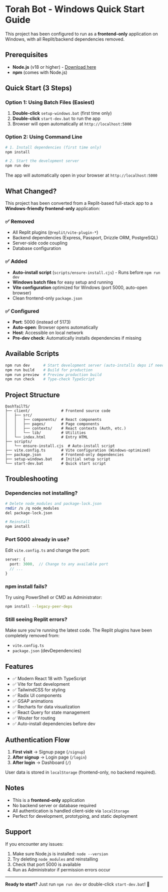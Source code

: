 # Torah Bot - Windows Quick Start Guide

This project has been configured to run as a **frontend-only** application on Windows, with all Replit/backend dependencies removed.

## Prerequisites

- **Node.js** (v18 or higher) - [Download here](https://nodejs.org/)
- **npm** (comes with Node.js)

## Quick Start (3 Steps)

### Option 1: Using Batch Files (Easiest)

1. **Double-click** `setup-windows.bat` (first time only)
2. **Double-click** `start-dev.bat` to run the app
3. Browser will open automatically at `http://localhost:5000`

### Option 2: Using Command Line

```bash
# 1. Install dependencies (first time only)
npm install

# 2. Start the development server
npm run dev
```

The app will automatically open in your browser at `http://localhost:5000`

## What Changed?

This project has been converted from a Replit-based full-stack app to a **Windows-friendly frontend-only** application:

### ✅ Removed
- All Replit plugins (`@replit/vite-plugin-*`)
- Backend dependencies (Express, Passport, Drizzle ORM, PostgreSQL)
- Server-side code coupling
- Database configuration

### ✅ Added
- **Auto-install script** (`scripts/ensure-install.cjs`) - Runs before `npm run dev`
- **Windows batch files** for easy setup and running
- **Vite configuration** optimized for Windows (port 5000, auto-open browser)
- Clean frontend-only `package.json`

### ✅ Configured
- **Port**: 5000 (instead of 5173)
- **Auto-open**: Browser opens automatically
- **Host**: Accessible on local network
- **Pre-dev check**: Automatically installs dependencies if missing

## Available Scripts

```bash
npm run dev      # Start development server (auto-installs deps if needed)
npm run build    # Build for production
npm run preview  # Preview production build
npm run check    # Type-check TypeScript
```

## Project Structure

```
DashTailTS/
├── client/              # Frontend source code
│   ├── src/
│   │   ├── components/  # React components
│   │   ├── pages/       # Page components
│   │   ├── contexts/    # React contexts (Auth, etc.)
│   │   └── lib/         # Utilities
│   └── index.html       # Entry HTML
├── scripts/
│   └── ensure-install.cjs  # Auto-install script
├── vite.config.ts       # Vite configuration (Windows-optimized)
├── package.json         # Frontend-only dependencies
├── setup-windows.bat    # Initial setup script
└── start-dev.bat        # Quick start script
```

## Troubleshooting

### Dependencies not installing?
```bash
# Delete node_modules and package-lock.json
rmdir /s /q node_modules
del package-lock.json

# Reinstall
npm install
```

### Port 5000 already in use?
Edit `vite.config.ts` and change the port:
```typescript
server: {
  port: 3000,  // Change to any available port
  // ...
}
```

### npm install fails?
Try using PowerShell or CMD as Administrator:
```bash
npm install --legacy-peer-deps
```

### Still seeing Replit errors?
Make sure you're running the latest code. The Replit plugins have been completely removed from:
- `vite.config.ts`
- `package.json` (devDependencies)

## Features

- ✅ Modern React 18 with TypeScript
- ✅ Vite for fast development
- ✅ TailwindCSS for styling
- ✅ Radix UI components
- ✅ GSAP animations
- ✅ Recharts for data visualization
- ✅ React Query for state management
- ✅ Wouter for routing
- ✅ Auto-install dependencies before dev

## Authentication Flow

1. **First visit** → Signup page (`/signup`)
2. **After signup** → Login page (`/login`)
3. **After login** → Dashboard (`/`)

User data is stored in `localStorage` (frontend-only, no backend required).

## Notes

- This is a **frontend-only** application
- No backend server or database required
- All authentication is handled client-side via `localStorage`
- Perfect for development, prototyping, and static deployment

## Support

If you encounter any issues:
1. Make sure Node.js is installed: `node --version`
2. Try deleting `node_modules` and reinstalling
3. Check that port 5000 is available
4. Run as Administrator if permission errors occur

---

**Ready to start?** Just run `npm run dev` or double-click `start-dev.bat`! 🚀
